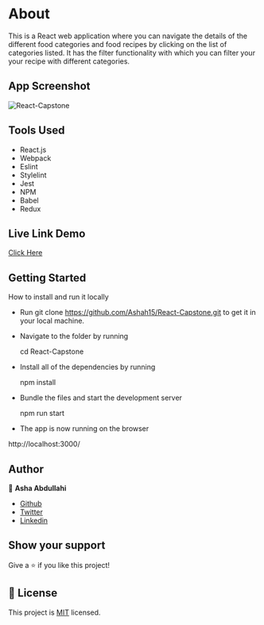 # About

This is a React web application where you can navigate the details of the different food categories and food recipes by clicking on the list of categories listed. It has the filter functionality with which you can filter your your recipe with different categories.

## App Screenshot
![React-Capstone](https://user-images.githubusercontent.com/25789605/144086651-1e1c8da3-a8e3-418d-bdee-335e90e4669a.png)

## Tools Used

- React.js
- Webpack
- Eslint
- Stylelint
- Jest
- NPM
- Babel
- Redux

## Live Link Demo
[Click Here](https://friendly-dubinsky-626bba.netlify.app/)

## Getting Started

How to install and run it locally

- Run git clone https://github.com/Ashah15/React-Capstone.git to get it in your local machine.

- Navigate to the folder by running

  cd React-Capstone
  
- Install all of the dependencies by running
  
  npm install
  
- Bundle the files and start the development server

  npm run start
  
- The app is now running on the browser

 http://localhost:3000/

## Author

👤 **Asha Abdullahi**

-  [Github](https://github.com/Ashah15)
-  [Twitter](https://twitter.com/AshaAbdullahi13)
-  [Linkedin](https://www.linkedin.com/in/ashaabdullahi/)

## Show your support

Give a ⭐️ if you like this project!

## 📝 License

This project is [MIT](https://opensource.org/licenses/MIT) licensed.
